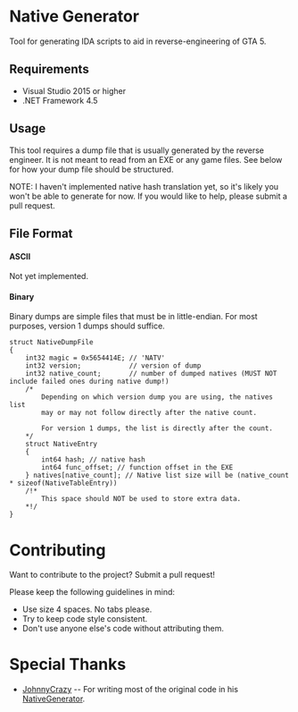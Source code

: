 # Native Generator
Tool for generating IDA scripts to aid in reverse-engineering of GTA 5.

## Requirements
* Visual Studio 2015 or higher
* .NET Framework 4.5

## Usage
This tool requires a dump file that is usually generated by the reverse engineer. It is not meant to read from an EXE or any game files.
See below for how your dump file should be structured.

NOTE: I haven't implemented native hash translation yet, so it's likely you won't be able to generate for now. If you would like to help, please submit a pull request.

## File Format
#### ASCII
Not yet implemented.
#### Binary
Binary dumps are simple files that must be in little-endian. For most purposes, version 1 dumps should suffice.
```
struct NativeDumpFile
{
    int32 magic = 0x5654414E; // 'NATV'
    int32 version;            // version of dump
    int32 native_count;       // number of dumped natives (MUST NOT include failed ones during native dump!)
    /*
        Depending on which version dump you are using, the natives list
        may or may not follow directly after the native count.
        
        For version 1 dumps, the list is directly after the count.
    */
    struct NativeEntry
    {
        int64 hash; // native hash
        int64 func_offset; // function offset in the EXE
    } natives[native_count]; // Native list size will be (native_count * sizeof(NativeTableEntry))
    /!*
        This space should NOT be used to store extra data.
    *!/
}
```

# Contributing
Want to contribute to the project? Submit a pull request!

Please keep the following guidelines in mind:
* Use size 4 spaces. No tabs please.
* Try to keep code style consistent.
* Don't use anyone else's code without attributing them.

# Special Thanks
* [JohnnyCrazy](https://github.com/JohnnyCrazy) -- For writing most of the original code in his [NativeGenerator](https://github.com/JohnnyCrazy/scripthookvdotnet/tree/native-generator/helpers/NativeGenerator).
